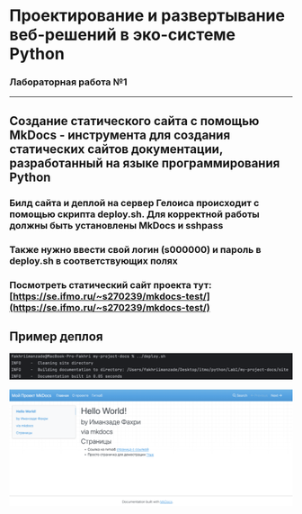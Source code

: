 # Проектирование и развертывание веб-решений в эко-системе Python
### Лабораторная работа №1

---
## Создание статического сайта с помощью MkDocs - инструмента для создания статических сайтов документации, разработанный на языке программирования Python


### Билд сайта и деплой на сервер Гелоиса происходит с помощью скрипта deploy.sh. Для корректной работы должны быть установлены MkDocs и sshpass
### Также нужно ввести свой логин (s000000) и пароль в deploy.sh в соответствующих полях

### Посмотреть статический сайт проекта тут: [https://se.ifmo.ru/~s270239/mkdocs-test/](https://se.ifmo.ru/~s270239/mkdocs-test/)

## Пример деплоя 

![img.png](images/img.png)

![img.png](images/img1.png)
